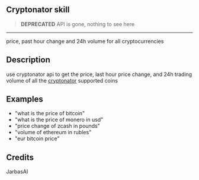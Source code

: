 ## Cryptonator skill

> **DEPRECATED** API is gone, nothing to see here
___
price, past hour change and 24h volume for all cryptocurrencies

## Description
use cryptonator api to get the price, last hour price change, and 24h trading
volume of all the [cryptonator](https://www.cryptonator.com/converter/) supported coins


## Examples
* "what is the price of bitcoin"
* "what is the price of monero in usd"
* "price change of zcash in pounds"
* "volume of ethereum in rubles"
* "eur bitcoin price"

## Credits
JarbasAI
